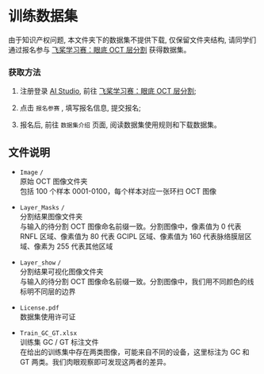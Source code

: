 # 训练数据集

由于知识产权问题, 本文件夹下的数据集不提供下载, 仅保留文件夹结构, 请同学们通过报名参与 [飞桨学习赛：眼底 OCT 层分割](https://aistudio.baidu.com/competition/detail/783/) 获得数据集。

### 获取方法

1. 注册登录 [AI Studio](https://aistudio.baidu.com/), 前往 [飞桨学习赛：眼底 OCT 层分割](https://aistudio.baidu.com/competition/detail/783/);

1. 点击 `报名参赛` , 填写报名信息, 提交报名;

1. 报名后, 前往 `数据集介绍` 页面, 阅读数据集使用规则和下载数据集。

## 文件说明

- `Image` `/`  
  原始 OCT 图像文件夹  
  包括 100 个样本 0001-0100，每个样本对应一张环扫 OCT 图像

- `Layer_Masks` `/`  
  分割结果图像文件夹  
  与输入的待分割 OCT 图像命名前缀一致。分割图像中，像素值为 0 代表 RNFL 区域、像素值为 80 代表 GCIPL 区域、像素值为 160 代表脉络膜层区域、像素为 255 代表其他区域

- `Layer_show` `/`  
  分割结果可视化图像文件夹  
  与输入的待分割 OCT 图像命名前缀一致。分割图像中，我们用不同颜色的线标明不同层的边界

- `License.pdf`  
  数据集使用许可证

- `Train_GC_GT.xlsx`  
  训练集 GC / GT 标注文件  
  在给出的训练集中存在两类图像，可能来自不同的设备，这里标注为 GC 和 GT 两类。我们肉眼观察即可发现这两者的差异。
